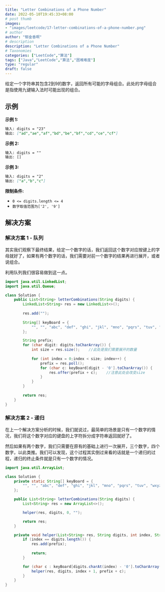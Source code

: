```yaml
---
title: "Letter Combinations of a Phone Number"
date: 2022-05-10T19:45:33+08:00
# post thumb
images:
- "images/leetcode/17-letter-combinations-of-a-phone-number.png"
# author
author: "郁金香啊"
# description
description: "Letter Combinations of a Phone Number"
# Taxonomies
categories: ["LeetCode","算法"]
tags: ["Java","LeetCode","算法","困难难度"]
type: "regular"
draft: false
---
```


给定一个字符串其包含2到9的数字，返回所有可能的字母组合。此处的字母组合是指使用九键输入法时可能出现的组合。

## 示例
**示例 1:**
```markdown
输入: digits = "23"
输出: ["ad","ae","af","bd","be","bf","cd","ce","cf"]
```

**示例 2:**
```markdown
输入: digits = ""
输出: []
```

**示例 3:**
```markdown
输入: digits = "2"
输出: ["a","b","c"]
```

**限制条件:**
* `0 <= digits.length <= 4`
* `数字取值范围为['2', '9']`

## 解决方案
### 解决方案 1 - 队列
其实我们观察下最终结果，给定一个数字的话，我们返回这个数字对应按键上的字母就好了，如果有两个数字的话，我们需要对前一个数字的结果再进行展开，或者说组合。

利用队列我们很容易做到这一点。

```java
import java.util.LinkedList;
import java.util.Queue;

class Solution {
    public List<String> letterCombinations(String digits) {
        LinkedList<String> res = new LinkedList<>();
        
        res.add("");
        
        String[] keyBoard = {
            "", "", "abc", "def", "ghi", "jkl", "mno", "pqrs", "tuv", "wxyz"
        };

        String prefix;
        for (char digit: digits.toCharArray()) {
            int size = res.size();    //此处是我们需要展开的数量
            
            for (int index = 0;index < size; index++) {
                prefix = res.poll();
                for (char c: keyBoard[digit - '0'].toCharArray()) {
                    res.offer(prefix + c);    //注意此处会改变size
                }
            }
        }
        
        return res;
    }
}
```

### 解决方案 2 - 递归
在上一个解决方案分析的时候，我们就说过，最简单的场景是只有一个数字的情况，我们将这个数字对应的键盘的上字符拆分成字符串返回就好了。

然后如果有两个数字，我们只需要在原有的基础上进行一次展开，三个数字，四个数字，以此类推。我们可以发现，这个过程其实倒过来看的话就是一个递归的过程，递归的终止条件就是只有一个数字的情况。

```java
import java.util.ArrayList;

class Solution {
    private static String[] keyBoard = {
        "", "", "abc", "def", "ghi", "jkl", "mno", "pqrs", "tuv", "wxyz"
    };

    public List<String> letterCombinations(String digits) {
        List<String> res = new ArrayList<>();

        helper(res, digits, 0, "");

        return res;
    }

    private void helper(List<String> res, String digits, int index, String prefix) {
        if (index == digits.length()) {
            res.add(prefix);
            
            return;
        }

        for (char c : keyBoard[digits.charAt(index) - '0'].toCharArray()) {
            helper(res, digits, index + 1, prefix + c);
        }
    }
}
```

